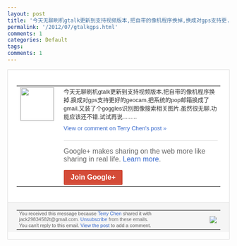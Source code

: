 ```yaml
---
layout: post
title: '今天无聊刷机gtalk更新到支持视频版本,把自带的像机程序换掉,换成对gps支持更...'
permalink: '/2012/07/gtalkgps.html'
comments: 1
categories: Default
tags: 
comments: 1
---
```

<div style="border:solid 1px #dfdfdf;color:#686868;font:13px Arial"><div style="background-color:#fff;padding:20px;"><table cellpadding="0" cellspacing="0"><tr><td style="padding-right:15px;vertical-align:top"><a href="https://plus.google.com/_/notifications/emlink?emrecipient=110200756825219614165&amp;emid=CODHiuKatbECFUNYNAodwmwAAA&amp;path=%2F108643996575278738906&amp;dt=1343232437038&amp;uob=8"><img height="75" src="https://lh3.googleusercontent.com/-KKRGTyJ5Bl0/AAAAAAAAAAI/AAAAAAAAEEY/jllxqER5dCk/s75-c-k-a/photo.jpg" style="border:solid 1px #cccccc;" width="75"/></a></td><td style="width:578px;color:#333;font:13px Arial;vertical-align:top;"><div style="padding-bottom:10px">今天无聊刷机gtalk更新到支持视频版本<wbr/>,把自带的像机程序换掉,换成对gps支持<wbr/>更好的geocam,把系统的pop邮箱换<wbr/>成了gmail,又装了个goggles识<wbr/>别图像搜索相关图片.虽然很无聊,功能应该<wbr/>还不错,试试再说.........</div><a href="https://plus.google.com/_/notifications/emlink?emrecipient=110200756825219614165&amp;emid=CODHiuKatbECFUNYNAodwmwAAA&amp;path=%2F108643996575278738906%2Fposts%2FD5cBiTXYkMA%3Fgpinv%3DAMIXal81IcLU0ZRTw8jF7rSufGGtp8zm7Uk6DjPk3GZ-Guu4VLbVw2cbc7WDrxn6WztBS_-xo6_3wHvVMEQ61yhgN1DBEWGYIMZOeTNjF5uEFkB9eDEiEaQ&amp;dt=1343232437038&amp;uob=8" style="color:#3366CC;text-decoration:none;">View or comment on Terry Chen's post »</a><div style="margin-top:20px;border-top:solid 1px #dfdfdf"><div style="padding:15px 0;color:#686868;font:16px Arial;">Google+ makes sharing on the web more like sharing in real life. <a href="http://www.google.com/+/learnmore/" style="color:#3366CC;text-decoration:none;">Learn more</a>.</div><a href="https://plus.google.com/_/notifications/emlink?emrecipient=110200756825219614165&amp;emid=CODHiuKatbECFUNYNAodwmwAAA&amp;path=%2F%3Fgpinv%3DAMIXal81IcLU0ZRTw8jF7rSufGGtp8zm7Uk6DjPk3GZ-Guu4VLbVw2cbc7WDrxn6WztBS_-xo6_3wHvVMEQ61yhgN1DBEWGYIMZOeTNjF5uEFkB9eDEiEaQ&amp;dt=1343232437038&amp;uob=8" style="display:inline-block;padding:7px 15px;background-color:#d44b38; color:#fff;font-size:16px; font-weight:bold;border-radius:2px;-webkit-border-radius:2px; -moz-border-radius:2px;border:solid 1px #c43b28; white-space:nowrap;text-decoration:none">Join Google+</a></div></td></tr></table></div><div style="border-top:solid 1px #dfdfdf;padding:0 20px; background-color:#f5f5f5"><table cellpadding="0" cellspacing="0" style="height:50px"><tbody><tr><td style="vertical-align:middle;width:100%; color:#636363;font:11px Arial; line-height:120%">You received this message because <a href="https://plus.google.com/_/notifications/emlink?emrecipient=110200756825219614165&amp;emid=CODHiuKatbECFUNYNAodwmwAAA&amp;path=%2F108643996575278738906%3Fgpinv%3DAMIXal81IcLU0ZRTw8jF7rSufGGtp8zm7Uk6DjPk3GZ-Guu4VLbVw2cbc7WDrxn6WztBS_-xo6_3wHvVMEQ61yhgN1DBEWGYIMZOeTNjF5uEFkB9eDEiEaQ&amp;dt=1343232437038&amp;uob=8" style="color:#3366CC;text-decoration:none;">Terry Chen</a> shared it with jack29834582t@gmail.com. <a href="https://plus.google.com/_/notifications/emlink?emrecipient=110200756825219614165&amp;emid=CODHiuKatbECFUNYNAodwmwAAA&amp;path=%2F_%2Fnonplus%2Femailsettings%3Fgpinv%3DAMIXal81IcLU0ZRTw8jF7rSufGGtp8zm7Uk6DjPk3GZ-Guu4VLbVw2cbc7WDrxn6WztBS_-xo6_3wHvVMEQ61yhgN1DBEWGYIMZOeTNjF5uEFkB9eDEiEaQ%26est%3DADH5u8UU1QYbCUrfPsiBAG92MNdN-OSEnC14oLtYJuENOpPLoGzVoPhs5JBpFgZ-s04xf_Rd5Wsd_YpKBlWqwueSMI6FaTzMQg7Pvw3_1Q2j4pj7jqS2i7GL1jXPHreLY6Oph7G6D-AtlpSjzbFl2UFkF7ZhMsEgZg&amp;dt=1343232437038&amp;uob=8" style="color:#3366CC;text-decoration:none;">Unsubscribe</a> from these emails.<br/>You can't reply to this email. <a href="https://plus.google.com/_/notifications/emlink?emrecipient=110200756825219614165&amp;emid=CODHiuKatbECFUNYNAodwmwAAA&amp;path=%2F108643996575278738906%2Fposts%2FD5cBiTXYkMA%3Fgpinv%3DAMIXal81IcLU0ZRTw8jF7rSufGGtp8zm7Uk6DjPk3GZ-Guu4VLbVw2cbc7WDrxn6WztBS_-xo6_3wHvVMEQ61yhgN1DBEWGYIMZOeTNjF5uEFkB9eDEiEaQ&amp;dt=1343232437038&amp;uob=8" style="color:#3366CC;text-decoration:none;">View the post</a> to add a comment.<br/></td><td><img src="https://ssl.gstatic.com/s2/oz/images/notifications/logo/google-plus-6617a72bb36cc548861652780c9e6ff1.png"/></td></tr></tbody></table></div></div>